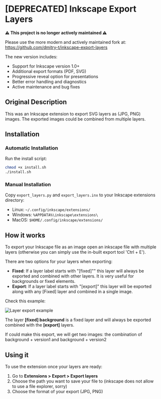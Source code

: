 # [DEPRECATED] Inkscape Export Layers

**⚠️ This project is no longer actively maintained ⚠️**

Please use the more modern and actively maintained fork at: https://github.com/dmitry-t/inkscape-export-layers

The new version includes:
- Support for Inkscape version 1.0+
- Additional export formats (PDF, SVG)
- Progressive reveal option for presentations
- Better error handling and diagnostics
- Active maintenance and bug fixes

## Original Description

This was an Inkscape extension to export SVG layers as (JPG, PNG) images. The exported images could be combined from multiple layers.

## Installation

### Automatic Installation
Run the install script:
```bash
chmod +x install.sh
./install.sh
```

### Manual Installation
Copy `export_layers.py` and `export_layers.inx` to your Inkscape extensions directory:
- Linux: `~/.config/inkscape/extensions/`
- Windows: `%APPDATA%\inkscape\extensions\`
- MacOS: `$HOME/.config/inkscape/extensions/`

## How it works
To export your Inkscape file as an image open an inkscape file with multiple layers (otherwise you can simply use the in-built export tool 'Ctrl + E').

There are two options for your layers when exporting:
- **Fixed**: If a layer label starts with "[fixed]"" this layer will always be exported and combined with other layers. It is very useful for backgrounds or fixed elements.
-  **Export**: If a layer label starts with "[export]" this layer will be exported along with any [Fixed] layer and combined in a single image.

Check this example:

![Layer export example](http://i.imgur.com/StUpSd1.png)

The layer **[fixed] background** is a fixed layer and will always be exported combined with the **[export]** layers.

If could make this export, we will get two images: the combination of background + version1 and background + version2

## Using it
To use the extension once your layers are ready:

1. Go to **Extensions > Export > Export layers**
2. Choose the path you want to save your file to (inkscape does not allow to use a file explorer, sorry)
3. Choose the format of your export (JPG, PNG)
